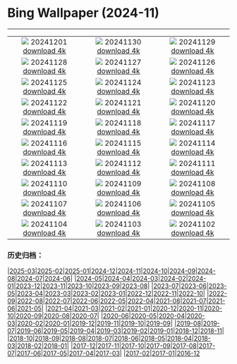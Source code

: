 # Bing Wallpaper (2024-11)
**************
| | | |
| :----: | :----: | :----: |
| ![](https://www.bing.com/th?id=OHR.IcebergsAntarctica_ZH-CN2942178295_1920x1080.jpg) 20241201 [download 4k](https://www.bing.com/th?id=OHR.IcebergsAntarctica_ZH-CN2942178295_UHD.jpg) | ![](https://www.bing.com/th?id=OHR.KilchurnAutumn_ZH-CN2547959725_1920x1080.jpg) 20241130 [download 4k](https://www.bing.com/th?id=OHR.KilchurnAutumn_ZH-CN2547959725_UHD.jpg) | ![](https://www.bing.com/th?id=OHR.MtStMichel_ZH-CN1232662142_1920x1080.jpg) 20241129 [download 4k](https://www.bing.com/th?id=OHR.MtStMichel_ZH-CN1232662142_UHD.jpg) |
| ![](https://www.bing.com/th?id=OHR.AssiniboineTS_ZH-CN9936042562_1920x1080.jpg) 20241128 [download 4k](https://www.bing.com/th?id=OHR.AssiniboineTS_ZH-CN9936042562_UHD.jpg) | ![](https://www.bing.com/th?id=OHR.SemoisRiver_ZH-CN0801669014_1920x1080.jpg) 20241127 [download 4k](https://www.bing.com/th?id=OHR.SemoisRiver_ZH-CN0801669014_UHD.jpg) | ![](https://www.bing.com/th?id=OHR.TrulliGrove_ZH-CN9519400567_1920x1080.jpg) 20241126 [download 4k](https://www.bing.com/th?id=OHR.TrulliGrove_ZH-CN9519400567_UHD.jpg) |
| ![](https://www.bing.com/th?id=OHR.AmboseliGiraffes_ZH-CN9276085602_1920x1080.jpg) 20241125 [download 4k](https://www.bing.com/th?id=OHR.AmboseliGiraffes_ZH-CN9276085602_UHD.jpg) | ![](https://www.bing.com/th?id=OHR.SonomaCoast_ZH-CN9187330701_1920x1080.jpg) 20241124 [download 4k](https://www.bing.com/th?id=OHR.SonomaCoast_ZH-CN9187330701_UHD.jpg) | ![](https://www.bing.com/th?id=OHR.FibonacciAloe_ZH-CN8974137481_1920x1080.jpg) 20241123 [download 4k](https://www.bing.com/th?id=OHR.FibonacciAloe_ZH-CN8974137481_UHD.jpg) |
| ![](https://www.bing.com/th?id=OHR.ZafraCastle_ZH-CN8791148758_1920x1080.jpg) 20241122 [download 4k](https://www.bing.com/th?id=OHR.ZafraCastle_ZH-CN8791148758_UHD.jpg) | ![](https://www.bing.com/th?id=OHR.LionCubs_ZH-CN8538754038_1920x1080.jpg) 20241121 [download 4k](https://www.bing.com/th?id=OHR.LionCubs_ZH-CN8538754038_UHD.jpg) | ![](https://www.bing.com/th?id=OHR.PontBordeaux_ZH-CN7656263575_1920x1080.jpg) 20241120 [download 4k](https://www.bing.com/th?id=OHR.PontBordeaux_ZH-CN7656263575_UHD.jpg) |
| ![](https://www.bing.com/th?id=OHR.TasmansArch_ZH-CN7062784426_1920x1080.jpg) 20241119 [download 4k](https://www.bing.com/th?id=OHR.TasmansArch_ZH-CN7062784426_UHD.jpg) | ![](https://www.bing.com/th?id=OHR.PorthcawlLighthouse_ZH-CN6655235820_1920x1080.jpg) 20241118 [download 4k](https://www.bing.com/th?id=OHR.PorthcawlLighthouse_ZH-CN6655235820_UHD.jpg) | ![](https://www.bing.com/th?id=OHR.RedStag_ZH-CN6403546321_1920x1080.jpg) 20241117 [download 4k](https://www.bing.com/th?id=OHR.RedStag_ZH-CN6403546321_UHD.jpg) |
| ![](https://www.bing.com/th?id=OHR.FrieslandNetherlands_ZH-CN5952456898_1920x1080.jpg) 20241116 [download 4k](https://www.bing.com/th?id=OHR.FrieslandNetherlands_ZH-CN5952456898_UHD.jpg) | ![](https://www.bing.com/th?id=OHR.YiPengLanterns_ZH-CN5613043353_1920x1080.jpg) 20241115 [download 4k](https://www.bing.com/th?id=OHR.YiPengLanterns_ZH-CN5613043353_UHD.jpg) | ![](https://www.bing.com/th?id=OHR.ManarolaItaly_ZH-CN2837915120_1920x1080.jpg) 20241114 [download 4k](https://www.bing.com/th?id=OHR.ManarolaItaly_ZH-CN2837915120_UHD.jpg) |
| ![](https://www.bing.com/th?id=OHR.KelpForest_ZH-CN2357269491_1920x1080.jpg) 20241113 [download 4k](https://www.bing.com/th?id=OHR.KelpForest_ZH-CN2357269491_UHD.jpg) | ![](https://www.bing.com/th?id=OHR.CoveArch_ZH-CN1281140578_1920x1080.jpg) 20241112 [download 4k](https://www.bing.com/th?id=OHR.CoveArch_ZH-CN1281140578_UHD.jpg) | ![](https://www.bing.com/th?id=OHR.Banff24_ZH-CN1156176817_1920x1080.jpg) 20241111 [download 4k](https://www.bing.com/th?id=OHR.Banff24_ZH-CN1156176817_UHD.jpg) |
| ![](https://www.bing.com/th?id=OHR.YucatanFlamingos_ZH-CN0721673752_1920x1080.jpg) 20241110 [download 4k](https://www.bing.com/th?id=OHR.YucatanFlamingos_ZH-CN0721673752_UHD.jpg) | ![](https://www.bing.com/th?id=OHR.MoroccoMilkyWay_ZH-CN3544344290_1920x1080.jpg) 20241109 [download 4k](https://www.bing.com/th?id=OHR.MoroccoMilkyWay_ZH-CN3544344290_UHD.jpg) | ![](https://www.bing.com/th?id=OHR.GlacialRivers_ZH-CN0260507556_1920x1080.jpg) 20241108 [download 4k](https://www.bing.com/th?id=OHR.GlacialRivers_ZH-CN0260507556_UHD.jpg) |
| ![](https://www.bing.com/th?id=OHR.LiDong2024_ZH-CN9944723194_1920x1080.jpg) 20241107 [download 4k](https://www.bing.com/th?id=OHR.LiDong2024_ZH-CN9944723194_UHD.jpg) | ![](https://www.bing.com/th?id=OHR.ShiShiBeach_ZH-CN8685799566_1920x1080.jpg) 20241106 [download 4k](https://www.bing.com/th?id=OHR.ShiShiBeach_ZH-CN8685799566_UHD.jpg) | ![](https://www.bing.com/th?id=OHR.LencoisMaranhao_ZH-CN8194406488_1920x1080.jpg) 20241105 [download 4k](https://www.bing.com/th?id=OHR.LencoisMaranhao_ZH-CN8194406488_UHD.jpg) |
| ![](https://www.bing.com/th?id=OHR.CumbriaAutumn_ZH-CN7697251216_1920x1080.jpg) 20241104 [download 4k](https://www.bing.com/th?id=OHR.CumbriaAutumn_ZH-CN7697251216_UHD.jpg) | ![](https://www.bing.com/th?id=OHR.YucatanBiosphere_ZH-CN7442392453_1920x1080.jpg) 20241103 [download 4k](https://www.bing.com/th?id=OHR.YucatanBiosphere_ZH-CN7442392453_UHD.jpg) | ![](https://www.bing.com/th?id=OHR.BisonYellowstone_ZH-CN7320887379_1920x1080.jpg) 20241102 [download 4k](https://www.bing.com/th?id=OHR.BisonYellowstone_ZH-CN7320887379_UHD.jpg) |

### 历史归档：

|[2025-03](/2025-03/2025-03.md)|[2025-02](/2025-02/2025-02.md)|[2025-01](/2025-01/2025-01.md)|[2024-12](/2024-12/2024-12.md)|[2024-11](/2024-11/2024-11.md)|[2024-10](/2024-10/2024-10.md)|[2024-09](/2024-09/2024-09.md)|[2024-08](/2024-08/2024-08.md)|[2024-07](/2024-07/2024-07.md)|[2024-06](/2024-06/2024-06.md)|
|[2024-05](/2024-05/2024-05.md)|[2024-04](/2024-04/2024-04.md)|[2024-03](/2024-03/2024-03.md)|[2024-02](/2024-02/2024-02.md)|[2024-01](/2024-01/2024-01.md)|[2023-12](/2023-12/2023-12.md)|[2023-11](/2023-11/2023-11.md)|[2023-10](/2023-10/2023-10.md)|[2023-09](/2023-09/2023-09.md)|[2023-08](/2023-08/2023-08.md)|
|[2023-07](/2023-07/2023-07.md)|[2023-06](/2023-06/2023-06.md)|[2023-05](/2023-05/2023-05.md)|[2023-04](/2023-04/2023-04.md)|[2023-03](/2023-03/2023-03.md)|[2023-02](/2023-02/2023-02.md)|[2023-01](/2023-01/2023-01.md)|[2022-12](/2022-12/2022-12.md)|[2022-11](/2022-11/2022-11.md)|[2022-10](/2022-10/2022-10.md)|
|[2022-09](/2022-09/2022-09.md)|[2022-08](/2022-08/2022-08.md)|[2022-07](/2022-07/2022-07.md)|[2022-06](/2022-06/2022-06.md)|[2022-05](/2022-05/2022-05.md)|[2022-04](/2022-04/2022-04.md)|[2021-08](/2021-08/2021-08.md)|[2021-07](/2021-07/2021-07.md)|[2021-06](/2021-06/2021-06.md)|[2021-05](/2021-05/2021-05.md)|
|[2021-04](/2021-04/2021-04.md)|[2021-03](/2021-03/2021-03.md)|[2021-02](/2021-02/2021-02.md)|[2021-01](/2021-01/2021-01.md)|[2020-12](/2020-12/2020-12.md)|[2020-11](/2020-11/2020-11.md)|[2020-10](/2020-10/2020-10.md)|[2020-09](/2020-09/2020-09.md)|[2020-08](/2020-08/2020-08.md)|[2020-07](/2020-07/2020-07.md)|
|[2020-06](/2020-06/2020-06.md)|[2020-05](/2020-05/2020-05.md)|[2020-04](/2020-04/2020-04.md)|[2020-03](/2020-03/2020-03.md)|[2020-02](/2020-02/2020-02.md)|[2020-01](/2020-01/2020-01.md)|[2019-12](/2019-12/2019-12.md)|[2019-11](/2019-11/2019-11.md)|[2019-10](/2019-10/2019-10.md)|[2019-09](/2019-09/2019-09.md)|
|[2019-08](/2019-08/2019-08.md)|[2019-07](/2019-07/2019-07.md)|[2019-06](/2019-06/2019-06.md)|[2019-05](/2019-05/2019-05.md)|[2019-04](/2019-04/2019-04.md)|[2019-03](/2019-03/2019-03.md)|[2019-02](/2019-02/2019-02.md)|[2019-01](/2019-01/2019-01.md)|[2018-12](/2018-12/2018-12.md)|[2018-11](/2018-11/2018-11.md)|
|[2018-10](/2018-10/2018-10.md)|[2018-09](/2018-09/2018-09.md)|[2018-08](/2018-08/2018-08.md)|[2018-07](/2018-07/2018-07.md)|[2018-06](/2018-06/2018-06.md)|[2018-05](/2018-05/2018-05.md)|[2018-04](/2018-04/2018-04.md)|[2018-03](/2018-03/2018-03.md)|[2018-02](/2018-02/2018-02.md)|[2018-01](/2018-01/2018-01.md)|
|[2017-12](/2017-12/2017-12.md)|[2017-11](/2017-11/2017-11.md)|[2017-10](/2017-10/2017-10.md)|[2017-09](/2017-09/2017-09.md)|[2017-08](/2017-08/2017-08.md)|[2017-07](/2017-07/2017-07.md)|[2017-06](/2017-06/2017-06.md)|[2017-05](/2017-05/2017-05.md)|[2017-04](/2017-04/2017-04.md)|[2017-03](/2017-03/2017-03.md)|
|[2017-02](/2017-02/2017-02.md)|[2017-01](/2017-01/2017-01.md)|[2016-12](/2016-12/2016-12.md)